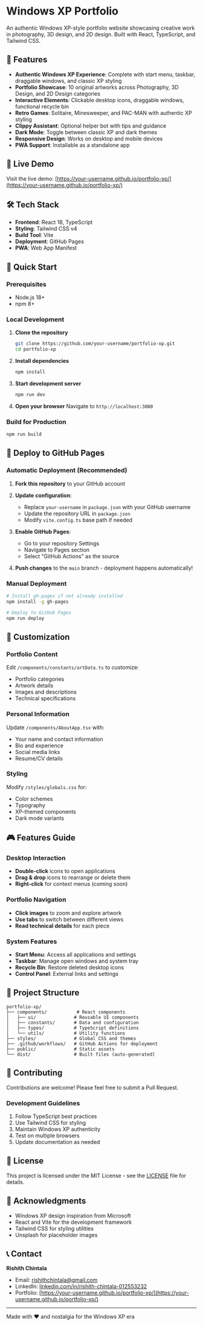 # Windows XP Portfolio

An authentic Windows XP-style portfolio website showcasing creative work in photography, 3D design, and 2D design. Built with React, TypeScript, and Tailwind CSS.

## 🌟 Features

- **Authentic Windows XP Experience**: Complete with start menu, taskbar, draggable windows, and classic XP styling
- **Portfolio Showcase**: 10 original artworks across Photography, 3D Design, and 2D Design categories
- **Interactive Elements**: Clickable desktop icons, draggable windows, functional recycle bin
- **Retro Games**: Solitaire, Minesweeper, and PAC-MAN with authentic XP styling
- **Clippy Assistant**: Optional helper bot with tips and guidance
- **Dark Mode**: Toggle between classic XP and dark themes
- **Responsive Design**: Works on desktop and mobile devices
- **PWA Support**: Installable as a standalone app

## 🚀 Live Demo

Visit the live demo: [https://your-username.github.io/portfolio-xp/](https://your-username.github.io/portfolio-xp/)

## 🛠️ Tech Stack

- **Frontend**: React 18, TypeScript
- **Styling**: Tailwind CSS v4
- **Build Tool**: Vite
- **Deployment**: GitHub Pages
- **PWA**: Web App Manifest

## 📱 Quick Start

### Prerequisites

- Node.js 18+ 
- npm 8+

### Local Development

1. **Clone the repository**
   ```bash
   git clone https://github.com/your-username/portfolio-xp.git
   cd portfolio-xp
   ```

2. **Install dependencies**
   ```bash
   npm install
   ```

3. **Start development server**
   ```bash
   npm run dev
   ```

4. **Open your browser**
   Navigate to `http://localhost:3000`

### Build for Production

```bash
npm run build
```

## 🚀 Deploy to GitHub Pages

### Automatic Deployment (Recommended)

1. **Fork this repository** to your GitHub account

2. **Update configuration**:
   - Replace `your-username` in `package.json` with your GitHub username
   - Update the repository URL in `package.json`
   - Modify `vite.config.ts` base path if needed

3. **Enable GitHub Pages**:
   - Go to your repository Settings
   - Navigate to Pages section
   - Select "GitHub Actions" as the source

4. **Push changes** to the `main` branch - deployment happens automatically!

### Manual Deployment

```bash
# Install gh-pages if not already installed
npm install -g gh-pages

# Deploy to GitHub Pages
npm run deploy
```

## 🎨 Customization

### Portfolio Content

Edit `/components/constants/artData.ts` to customize:
- Portfolio categories
- Artwork details
- Images and descriptions
- Technical specifications

### Personal Information

Update `/components/AboutApp.tsx` with:
- Your name and contact information
- Bio and experience
- Social media links
- Resume/CV details

### Styling

Modify `/styles/globals.css` for:
- Color schemes
- Typography
- XP-themed components
- Dark mode variants

## 🎮 Features Guide

### Desktop Interaction
- **Double-click** icons to open applications
- **Drag & drop** icons to rearrange or delete them
- **Right-click** for context menus (coming soon)

### Portfolio Navigation
- **Click images** to zoom and explore artwork
- **Use tabs** to switch between different views
- **Read technical details** for each piece

### System Features
- **Start Menu**: Access all applications and settings
- **Taskbar**: Manage open windows and system tray
- **Recycle Bin**: Restore deleted desktop icons
- **Control Panel**: External links and settings

## 📄 Project Structure

```
portfolio-xp/
├── components/           # React components
│   ├── ui/              # Reusable UI components
│   ├── constants/       # Data and configuration
│   ├── types/           # TypeScript definitions
│   └── utils/           # Utility functions
├── styles/              # Global CSS and themes
├── .github/workflows/   # GitHub Actions for deployment
├── public/              # Static assets
└── dist/                # Built files (auto-generated)
```

## 🤝 Contributing

Contributions are welcome! Please feel free to submit a Pull Request.

### Development Guidelines

1. Follow TypeScript best practices
2. Use Tailwind CSS for styling
3. Maintain Windows XP authenticity
4. Test on multiple browsers
5. Update documentation as needed

## 📝 License

This project is licensed under the MIT License - see the [LICENSE](LICENSE) file for details.

## 🙏 Acknowledgments

- Windows XP design inspiration from Microsoft
- React and Vite for the development framework
- Tailwind CSS for styling utilities
- Unsplash for placeholder images

## 📞 Contact

**Rishith Chintala**
- Email: rishithchintala@gmail.com
- LinkedIn: [linkedin.com/in/rishith-chintala-012553232](https://www.linkedin.com/in/rishith-chintala-012553232)
- Portfolio: [https://your-username.github.io/portfolio-xp/](https://your-username.github.io/portfolio-xp/)

---

Made with ❤️ and nostalgia for the Windows XP era